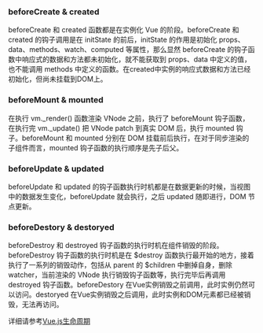 ### beforeCreate & created
beforeCreate 和 created 函数都是在实例化 Vue 的阶段。beforeCreate 和 created 的钩子调用是在 initState 的前后，initState 的作用是初始化 props、data、methods、watch、computed 等属性，那么显然 beforeCreate 的钩子函数中响应式的数据和方法都未初始化，就不能获取到 props、data 中定义的值，也不能调用 methods 中定义的函数。在created中实例的响应式数据和方法已经初始化，但尚未挂载到DOM上。
### beforeMount & mounted
在执行 vm._render() 函数渲染 VNode 之前，执行了 beforeMount 钩子函数，在执行完 vm._update() 把 VNode patch 到真实 DOM 后，执行 mounted 钩子。beforeMount 和 mounted 分别在 DOM 挂载前后执行，在对于同步渲染的子组件而言，mounted 钩子函数的执行顺序是先子后父。
### beforeUpdate & updated
beforeUpdate 和 updated 的钩子函数执行时机都是在数据更新的时候，当视图中的数据发生变化，beforeUpdate 就会执行，之后 updated 随即进行，DOM 节点更新。
### beforeDestory & destoryed
beforeDestroy 和 destroyed 钩子函数的执行时机在组件销毁的阶段。beforeDestroy 钩子函数的执行时机是在 $destroy 函数执行最开始的地方，接着执行了一系列的销毁动作，包括从 parent 的 $children 中删掉自身，删除 watcher，当前渲染的 VNode 执行销毁钩子函数等，执行完毕后再调用 destroyed 钩子函数。beforeDestory 在Vue实例销毁之前调用，此时实例仍然可以访问。destoryed 在Vue实例销毁之后调用，此时实例和DOM元素都已经被销毁，无法再访问。

详细请参考[Vue.js生命周期](https://ustbhuangyi.github.io/vue-analysis/v2/components/lifecycle.html#beforecreate-created)
